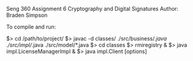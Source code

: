 Seng 360 Assignment 6
Cryptography and Digital Signatures
Author: Braden Simpson

To compile and run:

$> cd /path/to/project/
$> javac -d classes/ ./src/business/*.java ./src/impl/*.java ./src/model/*.java
$> cd classes
$> rmiregistry &
$> java impl.LicenseManagerImpl &
$> java impl.Client [options]

